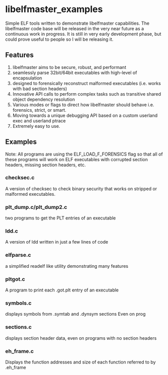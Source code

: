 # libelfmaster_examples

Simple ELF tools written to demonstrate libelfmaster capabilities. The libelfmaster
code base will be released in the very near future as a continuous work in progress.
It is still in very early development phase, but could prove useful to people so I
will be releasing it.

## Features

1. libelfmaster aims to be secure, robust, and performant
2. seamlessly parse 32bit/64bit executables with high-level of encapsulation
3. designed to forensically reconstruct malformed executables (i.e. works with bad section headers)
4. Innovative API calls to perform complex tasks such as transitive shared object dependency resolution
5. Various modes or flags to direct how libelfmaster should behave i.e. forensics, strict, or smart.
6. Moving towards a unique debugging API based on a custom userland exec and userland ptrace
7. Extremely easy to use.

## Examples

Note: All programs are using the ELF_LOAD_F_FORENSICS flag so that all of these
programs will work on ELF executables with corrupted section headers, missing
section headers, etc.

### checksec.c

A version of checksec to check binary security that works on stripped or malformed
executables.

### plt_dump.c/plt_dump2.c

two programs to get the PLT entries of an executable

### ldd.c

A version of ldd written in just a few lines of code

### elfparse.c

a simplified readelf like utility demonstrating many features

### pltgot.c

A program to print each .got.plt entry of an executable

### symbols.c

displays symbols from .symtab and .dynsym sections Even on prog

### sections.c

displays section header data, even on programs with no section headers

### eh_frame.c

Displays the function addresses and size of each function referred to by .eh_frame


